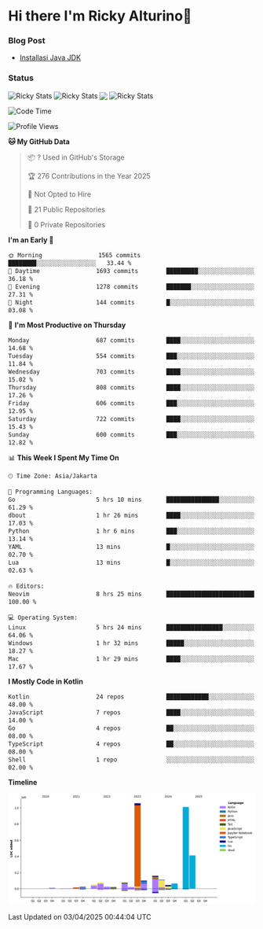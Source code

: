 # Hi there I'm Ricky Alturino👋

### Blog Post

<!-- BLOG-POST-LIST:START -->

- [Installasi Java JDK](https://onirutla.medium.com/installasi-java-jdk-ec701beeb5cb?source=rss-d9d81c918cc9------2)
<!-- BLOG-POST-LIST:END -->

### Status

<img align="center" alt="Ricky Stats" src="https://github-readme-stats.vercel.app/api?username=Alturino&theme=dark&show_icons=true&hide_border=false" />
<img align="center" alt="Ricky Stats" src="https://github-readme-stats.vercel.app/api/top-langs/?username=Alturino&theme=dark&show_icons=true&layout=compact"/>
<img align="center" width="640px" src="https://github-readme-stats.vercel.app/api/wakatime?username=Alturino&layout=compact&hide_border=true&theme=dark">
<img align="center" alt="Ricky Stats" src="https://leetcard.jacoblin.cool/onirutla?border=0&radius=20&ext=activity"/>

<!--START_SECTION:waka-->
![Code Time](http://img.shields.io/badge/Code%20Time-1%2C126%20hrs%2019%20mins-blue)

![Profile Views](http://img.shields.io/badge/Profile%20Views-0-blue)

**🐱 My GitHub Data** 

> 📦 ? Used in GitHub's Storage 
 > 
> 🏆 276 Contributions in the Year 2025
 > 
> 🚫 Not Opted to Hire
 > 
> 📜 21 Public Repositories 
 > 
> 🔑 0 Private Repositories 
 > 
**I'm an Early 🐤** 

```text
🌞 Morning                1565 commits        ████████░░░░░░░░░░░░░░░░░   33.44 % 
🌆 Daytime                1693 commits        █████████░░░░░░░░░░░░░░░░   36.18 % 
🌃 Evening                1278 commits        ███████░░░░░░░░░░░░░░░░░░   27.31 % 
🌙 Night                  144 commits         █░░░░░░░░░░░░░░░░░░░░░░░░   03.08 % 
```
📅 **I'm Most Productive on Thursday** 

```text
Monday                   687 commits         ████░░░░░░░░░░░░░░░░░░░░░   14.68 % 
Tuesday                  554 commits         ███░░░░░░░░░░░░░░░░░░░░░░   11.84 % 
Wednesday                703 commits         ████░░░░░░░░░░░░░░░░░░░░░   15.02 % 
Thursday                 808 commits         ████░░░░░░░░░░░░░░░░░░░░░   17.26 % 
Friday                   606 commits         ███░░░░░░░░░░░░░░░░░░░░░░   12.95 % 
Saturday                 722 commits         ████░░░░░░░░░░░░░░░░░░░░░   15.43 % 
Sunday                   600 commits         ███░░░░░░░░░░░░░░░░░░░░░░   12.82 % 
```


📊 **This Week I Spent My Time On** 

```text
🕑︎ Time Zone: Asia/Jakarta

💬 Programming Languages: 
Go                       5 hrs 10 mins       ███████████████░░░░░░░░░░   61.29 % 
dbout                    1 hr 26 mins        ████░░░░░░░░░░░░░░░░░░░░░   17.03 % 
Python                   1 hr 6 mins         ███░░░░░░░░░░░░░░░░░░░░░░   13.14 % 
YAML                     13 mins             █░░░░░░░░░░░░░░░░░░░░░░░░   02.70 % 
Lua                      13 mins             █░░░░░░░░░░░░░░░░░░░░░░░░   02.63 % 

🔥 Editors: 
Neovim                   8 hrs 25 mins       █████████████████████████   100.00 % 

💻 Operating System: 
Linux                    5 hrs 24 mins       ████████████████░░░░░░░░░   64.06 % 
Windows                  1 hr 32 mins        █████░░░░░░░░░░░░░░░░░░░░   18.27 % 
Mac                      1 hr 29 mins        ████░░░░░░░░░░░░░░░░░░░░░   17.67 % 
```

**I Mostly Code in Kotlin** 

```text
Kotlin                   24 repos            ████████████░░░░░░░░░░░░░   48.00 % 
JavaScript               7 repos             ████░░░░░░░░░░░░░░░░░░░░░   14.00 % 
Go                       4 repos             ██░░░░░░░░░░░░░░░░░░░░░░░   08.00 % 
TypeScript               4 repos             ██░░░░░░░░░░░░░░░░░░░░░░░   08.00 % 
Shell                    1 repo              ░░░░░░░░░░░░░░░░░░░░░░░░░   02.00 % 
```



**Timeline**

![Lines of Code chart](https://raw.githubusercontent.com/Alturino/Alturino/main/assets/bar_graph.png)


 Last Updated on 03/04/2025 00:44:04 UTC
<!--END_SECTION:waka-->
